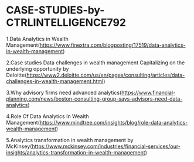 # CASE-STUDIES-by-CTRLINTELLIGENCE792

1.Data Analytics in Wealth Management(https://www.finextra.com/blogposting/17519/data-analytics-in-wealth-management)

2.Case studies
Data challenges in wealth management
Capitalizing on the underlying opportunity by Deloitte(https://www2.deloitte.com/us/en/pages/consulting/articles/data-challenges-in-wealth-management.html)

3.Why advisory firms need advanced analytics(https://www.financial-planning.com/news/boston-consulting-group-says-advisors-need-data-analytics)

4.Role Of Data Analytics In Wealth Management(https://www.mindtree.com/insights/blog/role-data-analytics-wealth-management)

5.Analytics transformation in wealth management by McKinsey(https://www.mckinsey.com/industries/financial-services/our-insights/analytics-transformation-in-wealth-management)


